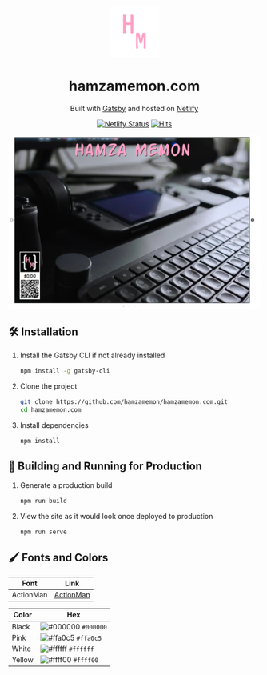 <div align="center">
  <img src="https://raw.githubusercontent.com/hamzamemon/hamzamemon.com/main/src/images/logo.png" alt="Logo" width="100" />
</div>

<h1 align="center">
  hamzamemon.com
</h1>

<p align="center">
  Built with <a href="https://www.gatsbyjs.org/" target="_blank">Gatsby</a> and hosted on <a href="https://www.netlify.com/" target="_blank">Netlify</a>
</p>

<div align="center">

[![Netlify Status](https://api.netlify.com/api/v1/badges/c1dee440-f4fa-47e8-a3a1-ef2154ff3177/deploy-status)](https://app.netlify.com/sites/hamzamemon/deploys)
[![Hits](https://hits.seeyoufarm.com/api/count/incr/badge.svg?url=https%3A%2F%2Fgithub.com%2Fhamzamemon%2Fhamzamemon.com&count_bg=%23FFA0C5&title_bg=%23555555&icon=gatsby.svg&icon_color=%23E7E7E7&title=Hits&edge_flat=false)](https://hits.seeyoufarm.com)

</div>

![Demo](https://raw.githubusercontent.com/hamzamemon/hamzamemon.com/main/static/demo.png)

## 🛠️ Installation

1. Install the Gatsby CLI if not already installed

   ```sh
   npm install -g gatsby-cli
   ```

2. Clone the project

   ```sh
   git clone https://github.com/hamzamemon/hamzamemon.com.git
   cd hamzamemon.com
   ```

3. Install dependencies

   ```sh
   npm install
   ```

## 🚀 Building and Running for Production

1. Generate a production build

   ```sh
   npm run build
   ```

1. View the site as it would look once deployed to production

   ```sh
   npm run serve
   ```

## 🖌️ Fonts and Colors

| Font      | Link                                                |
| --------- | --------------------------------------------------- |
| ActionMan | [ActionMan](https://www.dafont.com/action-man.font) |

| Color  | Hex                                                                    |
| ------ | ---------------------------------------------------------------------- |
| Black  | ![#000000](https://via.placeholder.com/10/000000/000000.png) `#000000` |
| Pink   | ![#ffa0c5](https://via.placeholder.com/10/ffa0c5/ffa0c5.png) `#ffa0c5` |
| White  | ![#ffffff](https://via.placeholder.com/10/ffffff/ffffff.png) `#ffffff` |
| Yellow | ![#ffff00](https://via.placeholder.com/10/ffff00/ffff00.png) `#ffff00` |
